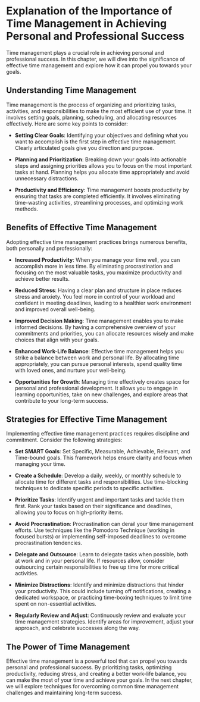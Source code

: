 Explanation of the Importance of Time Management in Achieving Personal and Professional Success
========================================================================================================

Time management plays a crucial role in achieving personal and professional success. In this chapter, we will dive into the significance of effective time management and explore how it can propel you towards your goals.

**Understanding Time Management**
---------------------------------

Time management is the process of organizing and prioritizing tasks, activities, and responsibilities to make the most efficient use of your time. It involves setting goals, planning, scheduling, and allocating resources effectively. Here are some key points to consider:

* **Setting Clear Goals**: Identifying your objectives and defining what you want to accomplish is the first step in effective time management. Clearly articulated goals give you direction and purpose.

* **Planning and Prioritization**: Breaking down your goals into actionable steps and assigning priorities allows you to focus on the most important tasks at hand. Planning helps you allocate time appropriately and avoid unnecessary distractions.

* **Productivity and Efficiency**: Time management boosts productivity by ensuring that tasks are completed efficiently. It involves eliminating time-wasting activities, streamlining processes, and optimizing work methods.

**Benefits of Effective Time Management**
-----------------------------------------

Adopting effective time management practices brings numerous benefits, both personally and professionally:

* **Increased Productivity**: When you manage your time well, you can accomplish more in less time. By eliminating procrastination and focusing on the most valuable tasks, you maximize productivity and achieve better results.

* **Reduced Stress**: Having a clear plan and structure in place reduces stress and anxiety. You feel more in control of your workload and confident in meeting deadlines, leading to a healthier work environment and improved overall well-being.

* **Improved Decision Making**: Time management enables you to make informed decisions. By having a comprehensive overview of your commitments and priorities, you can allocate resources wisely and make choices that align with your goals.

* **Enhanced Work-Life Balance**: Effective time management helps you strike a balance between work and personal life. By allocating time appropriately, you can pursue personal interests, spend quality time with loved ones, and nurture your well-being.

* **Opportunities for Growth**: Managing time effectively creates space for personal and professional development. It allows you to engage in learning opportunities, take on new challenges, and explore areas that contribute to your long-term success.

**Strategies for Effective Time Management**
--------------------------------------------

Implementing effective time management practices requires discipline and commitment. Consider the following strategies:

* **Set SMART Goals**: Set Specific, Measurable, Achievable, Relevant, and Time-bound goals. This framework helps ensure clarity and focus when managing your time.

* **Create a Schedule**: Develop a daily, weekly, or monthly schedule to allocate time for different tasks and responsibilities. Use time-blocking techniques to dedicate specific periods to specific activities.

* **Prioritize Tasks**: Identify urgent and important tasks and tackle them first. Rank your tasks based on their significance and deadlines, allowing you to focus on high-priority items.

* **Avoid Procrastination**: Procrastination can derail your time management efforts. Use techniques like the Pomodoro Technique (working in focused bursts) or implementing self-imposed deadlines to overcome procrastination tendencies.

* **Delegate and Outsource**: Learn to delegate tasks when possible, both at work and in your personal life. If resources allow, consider outsourcing certain responsibilities to free up time for more critical activities.

* **Minimize Distractions**: Identify and minimize distractions that hinder your productivity. This could include turning off notifications, creating a dedicated workspace, or practicing time-boxing techniques to limit time spent on non-essential activities.

* **Regularly Review and Adjust**: Continuously review and evaluate your time management strategies. Identify areas for improvement, adjust your approach, and celebrate successes along the way.

**The Power of Time Management**
--------------------------------

Effective time management is a powerful tool that can propel you towards personal and professional success. By prioritizing tasks, optimizing productivity, reducing stress, and creating a better work-life balance, you can make the most of your time and achieve your goals. In the next chapter, we will explore techniques for overcoming common time management challenges and maintaining long-term success.
